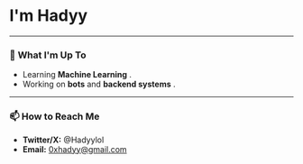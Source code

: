 #  I'm Hadyy 

---
### 🌱 **What I'm Up To**
- Learning **Machine Learning** .
- Working on **bots** and **backend systems** .
---
### 📫 **How to Reach Me**
- **Twitter/X:** @Hadyylol
- **Email:** 0xhadyy@gmail.com
